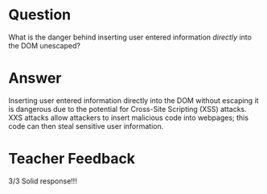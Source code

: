 # Question

What is the danger behind inserting user entered information *directly* into the DOM unescaped?

# Answer
Inserting user entered information directly into the DOM without escaping it is dangerous due to the potential for Cross-Site Scripting (XSS) attacks. XXS attacks allow attackers to insert malicious code into webpages; this code can then steal sensitive user information.

# Teacher Feedback
3/3
Solid response!!! 